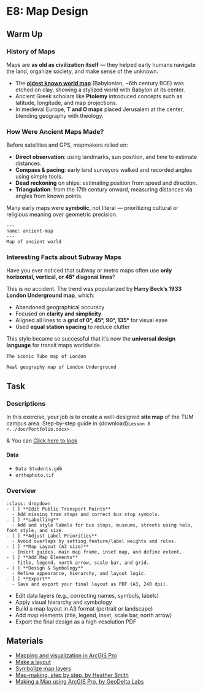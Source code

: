 # E8: Map Design

## Warm Up

### History of Maps

Maps are **as old as civilization itself** — they helped early humans navigate the land, organize society, and make sense of the unknown.

- The **[oldest known world map](https://www.laphamsquarterly.org/roundtable/oldest-maps-world)** (Babylonian, ~6th century BCE) was etched on clay, showing a stylized world with Babylon at its center.
- Ancient Greek scholars like **Ptolemy** introduced concepts such as latitude, longitude, and map projections.
- In medieval Europe, **T and O maps** placed Jerusalem at the center, blending geography with theology.


### How Were Ancient Maps Made?

Before satellites and GPS, mapmakers relied on:

- **Direct observation**: using landmarks, sun position, and time to estimate distances.
- **Compass & pacing**: early land surveyors walked and recorded angles using simple tools.
- **Dead reckoning** on ships: estimating position from speed and direction.
- **Triangulation**: from the 17th century onward, measuring distances via angles from known points.

Many early maps were **symbolic**, not literal — prioritizing cultural or religious meaning over geometric precision.
```{figure} ../images/ex8/ancient_map.jpg
---
name: ancient-map
---
Map of ancient world
```

### Interesting Facts about Subway Maps

Have you ever noticed that subway or metro maps often use **only horizontal, vertical, or 45° diagonal lines**?

This is no accident. The trend was popularized by **Harry Beck’s 1933 London Underground map**, which:
- Abandoned geographical accuracy
- Focused on **clarity and simplicity**
- Aligned all lines to a **grid of 0°, 45°, 90°, 135°** for visual ease
- Used **equal station spacing** to reduce clutter

This style became so successful that it’s now the **universal design language** for transit maps worldwide.
```{figure} ../images/ex8/london_metro.png
The iconic Tube map of London
```
```{figure} ../images/ex8/real_london.jpg
Real geography map of London Underground
```


## Task
### Descriptions
In this exercise, your job is to create a well-designed **site map** of the TUM campus area. Step-by-step guide in {download}`Lesson 8 <../doc/Portfolio.docx>`

& You can [Click here to look](./lessons/portfolio.md)

#### Data
- `Data Students.gdb`
- `orthophoto.tif`

### Overview
```{note}
:class: dropdown
- [ ] **Edit Public Transport Points**  
  - Add missing tram stops and correct bus stop symbols.  
- [ ] **Labelling**  
  - Add and style labels for bus stops, museums, streets using halo, font style, and size.  
- [ ] **Adjust Label Priorities**  
  - Avoid overlaps by setting feature/label weights and rules.  
- [ ] **Map Layout (A3 size)**  
  - Insert guides, main map frame, inset map, and define extent.  
- [ ] **Add Map Elements**  
  - Title, legend, north arrow, scale bar, and grid.  
- [ ] **Design & Symbology**  
  - Refine appearance, hierarchy, and layout logic.  
- [ ] **Export**  
  - Save and export your final layout as PDF (A3, 240 dpi).  
```
- Edit data layers (e.g., correcting names, symbols, labels)
- Apply visual hierarchy and symbology
- Build a map layout in A3 format (portrait or landscape)
- Add map elements (title, legend, inset, scale bar, north arrow)
- Export the final design as a high-resolution PDF


## Materials
- [Mapping and visualization in ArcGIS Pro](https://learn.arcgis.com/en/paths/mapping-and-visualization-in-arcgis-pro/)
- [Make a layout](https://pro.arcgis.com/en/pro-app/latest/get-started/add-maps-to-a-layout.htm)
- [Symbolize map layers](https://pro.arcgis.com/en/pro-app/latest/get-started/symbolize-your-data.htm)
- [Map-making, step by step, by Heather Smith](https://www.esri.com/arcgis-blog/products/mapping/mapping/map-making-step-by-step)
- [Making a Map using ArcGIS Pro, by GeoDelta Labs](https://www.youtube.com/watch?v=YqkxsTUbgks)
